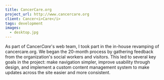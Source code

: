 ```yaml
---
title: CancerCare.org
project_url: http://www.cancercare.org
client: Cancer<i>Care</i>
tags: development
images:
  - desktop.jpg
---
```


As part of Cancer<i>Care</i>'s web team, I took part in the in-house revamping of cancercare.org. We began the 20-month process by gathering feedback from the organization's social workers and visitors. This led to several key goals in the project: make navigation simpler, improve usability through design, and implement a custom content management system to make updates across the site easier and more consistent.
